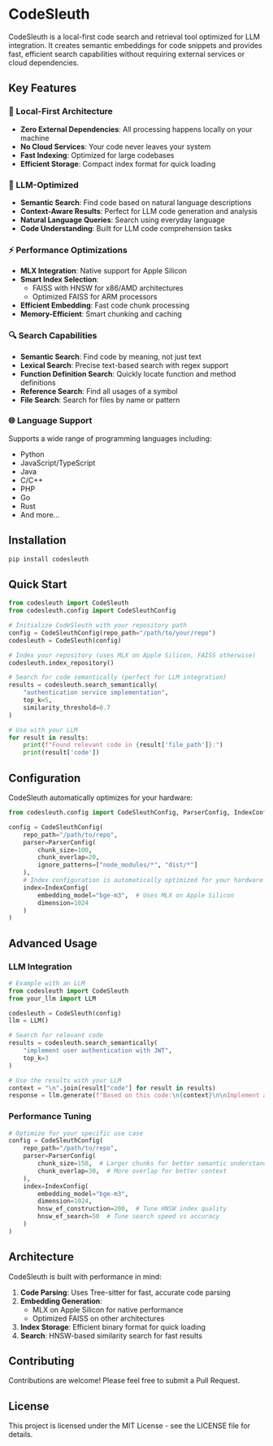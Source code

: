 # CodeSleuth

CodeSleuth is a local-first code search and retrieval tool optimized for LLM integration. It creates semantic embeddings for code snippets and provides fast, efficient search capabilities without requiring external services or cloud dependencies.

## Key Features

### 🚀 Local-First Architecture

-   **Zero External Dependencies**: All processing happens locally on your machine
-   **No Cloud Services**: Your code never leaves your system
-   **Fast Indexing**: Optimized for large codebases
-   **Efficient Storage**: Compact index format for quick loading

### 🧠 LLM-Optimized

-   **Semantic Search**: Find code based on natural language descriptions
-   **Context-Aware Results**: Perfect for LLM code generation and analysis
-   **Natural Language Queries**: Search using everyday language
-   **Code Understanding**: Built for LLM code comprehension tasks

### ⚡ Performance Optimizations

-   **MLX Integration**: Native support for Apple Silicon
-   **Smart Index Selection**:
    -   FAISS with HNSW for x86/AMD architectures
    -   Optimized FAISS for ARM processors
-   **Efficient Embedding**: Fast code chunk processing
-   **Memory-Efficient**: Smart chunking and caching

### 🔍 Search Capabilities

-   **Semantic Search**: Find code by meaning, not just text
-   **Lexical Search**: Precise text-based search with regex support
-   **Function Definition Search**: Quickly locate function and method definitions
-   **Reference Search**: Find all usages of a symbol
-   **File Search**: Search for files by name or pattern

### 🌐 Language Support

Supports a wide range of programming languages including:

-   Python
-   JavaScript/TypeScript
-   Java
-   C/C++
-   PHP
-   Go
-   Rust
-   And more...

## Installation

```bash
pip install codesleuth
```

## Quick Start

```python
from codesleuth import CodeSleuth
from codesleuth.config import CodeSleuthConfig

# Initialize CodeSleuth with your repository path
config = CodeSleuthConfig(repo_path="/path/to/your/repo")
codesleuth = CodeSleuth(config)

# Index your repository (uses MLX on Apple Silicon, FAISS otherwise)
codesleuth.index_repository()

# Search for code semantically (perfect for LLM integration)
results = codesleuth.search_semantically(
    "authentication service implementation",
    top_k=5,
    similarity_threshold=0.7
)

# Use with your LLM
for result in results:
    print(f"Found relevant code in {result['file_path']}:")
    print(result['code'])
```

## Configuration

CodeSleuth automatically optimizes for your hardware:

```python
from codesleuth.config import CodeSleuthConfig, ParserConfig, IndexConfig

config = CodeSleuthConfig(
    repo_path="/path/to/repo",
    parser=ParserConfig(
        chunk_size=100,
        chunk_overlap=20,
        ignore_patterns=["node_modules/*", "dist/*"]
    ),
    # Index configuration is automatically optimized for your hardware
    index=IndexConfig(
        embedding_model="bge-m3",  # Uses MLX on Apple Silicon
        dimension=1024
    )
)
```

## Advanced Usage

### LLM Integration

```python
# Example with an LLM
from codesleuth import CodeSleuth
from your_llm import LLM

codesleuth = CodeSleuth(config)
llm = LLM()

# Search for relevant code
results = codesleuth.search_semantically(
    "implement user authentication with JWT",
    top_k=3
)

# Use the results with your LLM
context = "\n".join(result["code"] for result in results)
response = llm.generate(f"Based on this code:\n{context}\n\nImplement a similar authentication system.")
```

### Performance Tuning

```python
# Optimize for your specific use case
config = CodeSleuthConfig(
    repo_path="/path/to/repo",
    parser=ParserConfig(
        chunk_size=150,  # Larger chunks for better semantic understanding
        chunk_overlap=30,  # More overlap for better context
    ),
    index=IndexConfig(
        embedding_model="bge-m3",
        dimension=1024,
        hnsw_ef_construction=200,  # Tune HNSW index quality
        hnsw_ef_search=50  # Tune search speed vs accuracy
    )
)
```

## Architecture

CodeSleuth is built with performance in mind:

1. **Code Parsing**: Uses Tree-sitter for fast, accurate code parsing
2. **Embedding Generation**:
    - MLX on Apple Silicon for native performance
    - Optimized FAISS on other architectures
3. **Index Storage**: Efficient binary format for quick loading
4. **Search**: HNSW-based similarity search for fast results

## Contributing

Contributions are welcome! Please feel free to submit a Pull Request.

## License

This project is licensed under the MIT License - see the LICENSE file for details.
